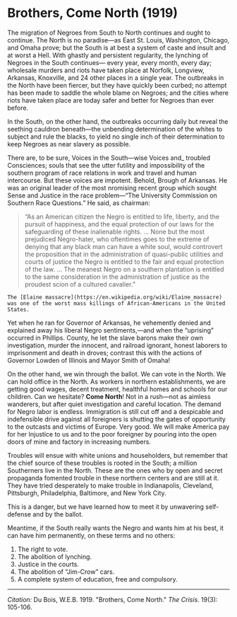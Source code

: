 # Brothers, Come North (1919)

The migration of Negroes from South to North continues and ought to continue. The North is no paradise—as East St. Louis, Washington, Chicago, and Omaha prove; but the South is at best a system of caste and insult and at worst a Hell. With ghastly and persistent regularity, the lynching of Negroes in the South continues— every year, every month, every day; wholesale murders and riots have taken place at Norfolk, Longview, Arkansas, Knoxville, and 24 other places in a single year. The outbreaks in the North have been fiercer, but they have quickly been curbed; no attempt has been made to saddle the whole blame on Negroes; and the cities where riots have taken place are today safer and better for Negroes than ever before.

In the South, on the other hand, the outbreaks occurring daily but reveal the seething cauldron beneath—the unbending determination of the whites to subject and rule the blacks, to yield no single inch of their determination to keep Negroes as near slavery as possible.

There are, to be sure, Voices in the South—wise Voices and_ troubled Consciences; souls that see the utter futility and impossibility of the southern program of race relations in work and travel and human intercourse. But these voices are impotent. Behold, Brough of Arkansas. He was an original leader of the most nromising recent group which sought Sense and Justice in the race problem—“The University Commission on Southern Race Questions.” He said, as chairman:

> “As an American citizen the Negro is entitled to life, liberty, and the pursuit of happiness, and the equal protection of our laws for the safeguarding of these inalienable rights. ... None but the most prejudiced Negro-hater, who oftentimes goes to the extreme of denying that any black man can have a white soul, would controvert the proposition that in the administration of quasi-public utilities and courts of justice the Negro is entitled to the fair and equal protection of the law. ... The meanest Negro on a southern plantation is entitled to the same consideration in the administration of justice as the proudest scion of a cultured cavalier.”

```{margin}
The [Elaine massacre](https://en.wikipedia.org/wiki/Elaine_massacre) was one of the worst mass killings of African-Americans in the United States.
```

Yet when he ran for Governor of Arkansas, he vehemently denied and explained away his liberal Negro sentiments,—and when the “uprising” occurred in Phillips. County, he let the slave barons make their own investigation, murder the innocent, and railroad ignorant, honest laborers to imprisonment and death in droves; contrast this with the actions of Governor Lowden of Illinois and Mayor Smith of Omaha!

 On the other hand, we win through the ballot. We can vote in the North. We can hold office in the North. As workers in northern establishments, we are getting good wages, decent treatment, healthful homes and schools for our children. Can we hesitate? **Come North**! Not in a rush—not as aimless wanderers, but after quiet investigation and careful location. The demand for Negro labor is endless. Immigration is still cut off and a despicable and indefensible drive against all foreigners is shutting the gates of opportunity to the outcasts and victims of Europe. Very good. We will make America pay for her Injustice to us and to the poor foreigner by pouring into the open doors of mine and factory in increasing numbers.

 Troubles will ensue with white unions and householders, but remember that the chief source of these troubles is rooted in the South; a million Southerners live in the North. These are the ones who by open and secret propaganda fomented trouble in these northern centers and are still at it. They have tried desperately to make trouble in Indianapolis, Cleveland, Pittsburgh, Philadelphia, Baltimore, and New York City.

This is a danger, but we have learned how to meet it by unwavering self-defense and by the ballot.

Meantime, if the South really wants the Negro and wants him at his best, it can have him permanently, on these terms and no others:
1. The right to vote.
2. The abolition of lynching.
3. Justice in the courts.
4. The abolition of “Jim-Crow” cars.
5. A complete system of education, free and compulsory.


______________
*Citation:* Du Bois, W.E.B. 1919. "Brothers, Come North." *The Crisis*. 19(3): 105-106.
